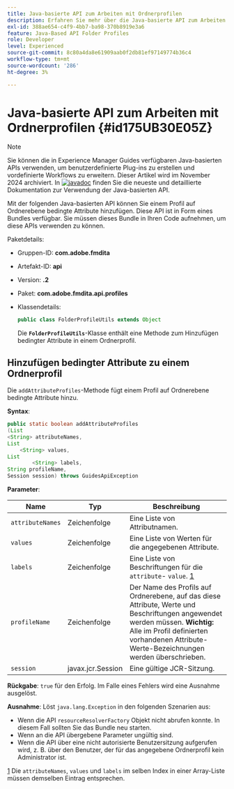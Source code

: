 ```yaml
---
title: Java-basierte API zum Arbeiten mit Ordnerprofilen
description: Erfahren Sie mehr über die Java-basierte API zum Arbeiten mit Ordnerprofilen
exl-id: 388ae654-c4f9-4bb7-ba98-370b8919e3a6
feature: Java-Based API Folder Profiles
role: Developer
level: Experienced
source-git-commit: 8c80a4da8e61909aab0f2db81ef97149774b36c4
workflow-type: tm+mt
source-wordcount: '286'
ht-degree: 3%

---
```


# Java-basierte API zum Arbeiten mit Ordnerprofilen {#id175UB30E05Z}

>[!NOTE]
>
> Sie können die in Experience Manager Guides verfügbaren Java-basierten APIs verwenden, um benutzerdefinierte Plug-ins zu erstellen und vordefinierte Workflows zu erweitern. Dieser Artikel wird im November 2024 archiviert.
> In [![javadoc](https://javadoc.io/badge2/com.adobe.aem/aem-guides-sdk-api/javadoc.svg)](https://javadoc.io/doc/com.adobe.aem/aem-guides-sdk-api) finden Sie die neueste und detaillierte Dokumentation zur Verwendung der Java-basierten API.




Mit der folgenden Java-basierten API können Sie einem Profil auf Ordnerebene bedingte Attribute hinzufügen. Diese API ist in Form eines Bundles verfügbar. Sie müssen dieses Bundle in Ihren Code aufnehmen, um diese APIs verwenden zu können.

Paketdetails:

- Gruppen-ID: **com.adobe.fmdita**

- Artefakt-ID: **api**

- Version: **.2**

- Paket: **com.adobe.fmdita.api.profiles**

- Klassendetails:

  ```JAVA
  public class FolderProfileUtils extends Object
  ```

  Die **`FolderProfileUtils`**-Klasse enthält eine Methode zum Hinzufügen bedingter Attribute in einem Ordnerprofil.


## Hinzufügen bedingter Attribute zu einem Ordnerprofil

Die ``addAttributeProfiles``-Methode fügt einem Profil auf Ordnerebene bedingte Attribute hinzu.

**Syntax**:

```JAVA
public static boolean addAttributeProfiles
(List
<String> attributeNames, 
List
    <String> values, 
List
        <String> labels,
String profileName, 
Session session) throws GuidesApiException
```

**Parameter**:

| Name | Typ | Beschreibung |
|----|----|-----------|
| ``attributeNames`` | Zeichenfolge | Eine Liste von Attributnamen. |
| ``values`` | Zeichenfolge | Eine Liste von Werten für die angegebenen Attribute. |
| `labels` | Zeichenfolge | Eine Liste von Beschriftungen für die `attribute`- `value`. [1](#fntarg_1) |
| `profileName` | Zeichenfolge | Der Name des Profils auf Ordnerebene, auf das diese Attribute, Werte und Beschriftungen angewendet werden müssen. **Wichtig:** Alle im Profil definierten vorhandenen Attribute-Werte-Bezeichnungen werden überschrieben. |
| `session` | javax.jcr.Session | Eine gültige JCR-Sitzung. |

**Rückgabe**:
`true` für den Erfolg. Im Falle eines Fehlers wird eine Ausnahme ausgelöst.

**Ausnahme**:
Löst ``java.lang.Exception`` in den folgenden Szenarien aus:

- Wenn die API `resourceResolverFactory` Objekt nicht abrufen konnte. In diesem Fall sollten Sie das Bundle neu starten.
- Wenn an die API übergebene Parameter ungültig sind.
- Wenn die API über eine nicht autorisierte Benutzersitzung aufgerufen wird, z. B. über den Benutzer, der für das angegebene Ordnerprofil kein Administrator ist.

[1](#fnsrc_1) Die `attributeNames`, `values` und `labels` im selben Index in einer Array-Liste müssen demselben Eintrag entsprechen.
